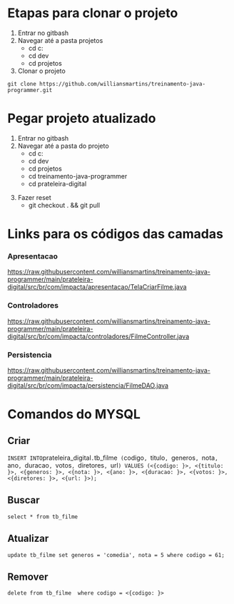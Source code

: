 # Etapas para clonar o projeto
1. Entrar no gitbash
1. Navegar até a pasta projetos
    - cd c:
    - cd dev
    - cd projetos
1. Clonar o projeto

`git clone https://github.com/williansmartins/treinamento-java-programmer.git` 

# Pegar projeto atualizado
1. Entrar no gitbash
1. Navegar até a pasta do projeto
    - cd c:
    - cd dev
    - cd projetos
    - cd treinamento-java-programmer
    - cd prateleira-digital
3) Fazer reset 
    - git checkout . && git pull
    



# Links para os códigos das camadas 
### Apresentacao
https://raw.githubusercontent.com/williansmartins/treinamento-java-programmer/main/prateleira-digital/src/br/com/impacta/apresentacao/TelaCriarFilme.java

### Controladores
https://raw.githubusercontent.com/williansmartins/treinamento-java-programmer/main/prateleira-digital/src/br/com/impacta/controladores/FilmeController.java

### Persistencia
https://raw.githubusercontent.com/williansmartins/treinamento-java-programmer/main/prateleira-digital/src/br/com/impacta/persistencia/FilmeDAO.java


# Comandos do MYSQL
## Criar
`
INSERT INTO `prateleira_digital`.`tb_filme`
(`codigo`,
`titulo`,
`generos`,
`nota`,
`ano`,
`duracao`,
`votos`,
`diretores`,
`url`)
VALUES
(<{codigo: }>,
<{titulo: }>,
<{generos: }>,
<{nota: }>,
<{ano: }>,
<{duracao: }>,
<{votos: }>,
<{diretores: }>,
<{url: }>);
`

## Buscar
`select * from tb_filme`

## Atualizar
`
update tb_filme
	set generos = 'comedia',
		   nota = 5
	where codigo = 61;
`

## Remover
`delete from tb_filme  where codigo = <{codigo: }>`

